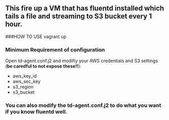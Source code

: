## This fire up a VM that has fluentd installed which tails a file and streaming to S3 bucket every 1 hour.

###HOW TO USE
vagrant up

### Minimum Requirement of configuration
Open td-agent.conf.j2 and modifiy your AWS credentials and S3 settings (<b>be caredful to not expose these!!</b>):
- aws_key_id
- aws_sec_key
- s3_region
- s3_bucket

### You can also modify the td-agent.conf.j2 to do what you want if you know fluentd well.
